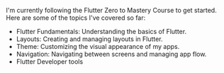 I'm currently following the Flutter Zero to Mastery Course to get started. Here are some of the topics I've covered so far:

- Flutter Fundamentals: Understanding the basics of Flutter.
- Layouts: Creating and managing layouts in Flutter.
- Theme: Customizing the visual appearance of my apps.
- Navigation: Navigating between screens and managing app flow.
- Flutter Developer tools
